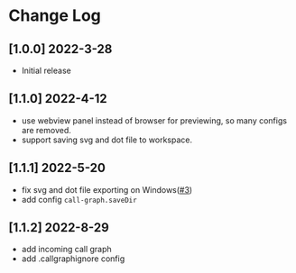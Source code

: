 # Change Log

## [1.0.0] 2022-3-28

- Initial release

## [1.1.0] 2022-4-12

- use webview panel instead of browser for previewing, so many configs are removed.
- support saving svg and dot file to workspace.

## [1.1.1] 2022-5-20

- fix svg and dot file exporting on Windows([#3](https://github.com/beicause/call-graph/issues/3))
- add config `call-graph.saveDir`

## [1.1.2] 2022-8-29

- add incoming call graph
- add .callgraphignore config